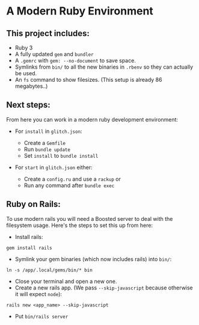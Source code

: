 # A Modern Ruby Environment

## This project includes:

- Ruby 3
- A fully updated `gem` and `bundler`
- A `.gemrc` with `gem: --no-document` to save space.
- Symlinks from `bin/` to all the new binaries in `.rbenv` so they can actually be used.
- An `fs` command to show filesizes. (This setup is already 86 megabytes..)

## Next steps:

From here you can work in a modern ruby development environment:

- For `install` in `glitch.json`:

  - Create a `Gemfile`
  - Run `bundle update`
  - Set `install` to `bundle install`

- For `start` in `glitch.json` either:

  - Create a `config.ru` and use a `rackup` or
  - Run any command after `bundle exec`

## Ruby on Rails:

To use modern rails you will need a Boosted server to deal with the filesystem usage.
Here's the steps to set this up from here:

- Install rails:

```
gem install rails
```

- Symlink your gem binaries (which now includes rails) into `bin/`:

```
ln -s /app/.local/gems/bin/* bin
```

- Close your terminal and open a new one.
- Create a new rails app. (We pass `--skip-javascript` because otherwise it will expect `node`):

```
rails new <app_name> --skip-javascript
```

- Put `bin/rails server`
